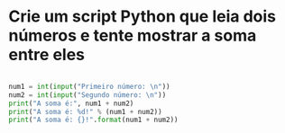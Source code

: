 # Crie um script Python que leia dois números e tente mostrar a soma entre eles

````python

num1 = int(input("Primeiro número: \n"))
num2 = int(input("Segundo número: \n"))
print("A soma é:", num1 + num2)
print("A soma é: %d!" % (num1 + num2))
print("A soma é: {}!".format(num1 + num2))

````
